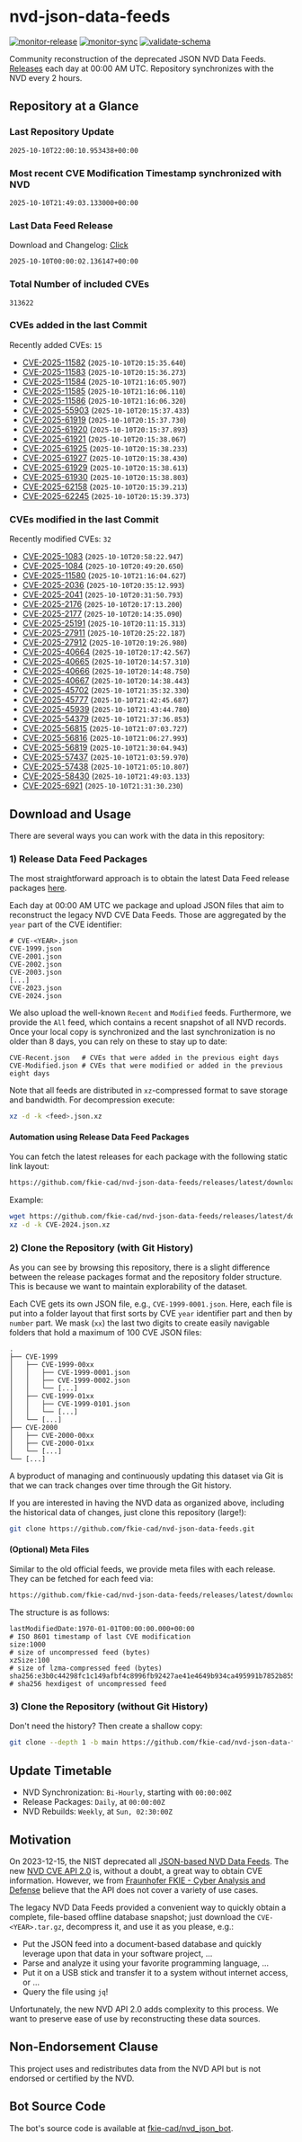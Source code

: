 # nvd-json-data-feeds

[![monitor-release](https://github.com/fkie-cad/nvd-json-data-feeds/actions/workflows/monitor_release.yml/badge.svg)](https://github.com/fkie-cad/nvd-json-data-feeds/actions/workflows/monitor_release.yml)
[![monitor-sync](https://github.com/fkie-cad/nvd-json-data-feeds/actions/workflows/monitor_sync.yml/badge.svg)](https://github.com/fkie-cad/nvd-json-data-feeds/actions/workflows/monitor_sync.yml)
[![validate-schema](https://github.com/fkie-cad/nvd-json-data-feeds/actions/workflows/validate_schema.yml/badge.svg)](https://github.com/fkie-cad/nvd-json-data-feeds/actions/workflows/validate_schema.yml)

Community reconstruction of the deprecated JSON NVD Data Feeds.
[Releases](https://github.com/fkie-cad/nvd-json-data-feeds/releases/latest) each day at 00:00 AM UTC.
Repository synchronizes with the NVD every 2 hours.

## Repository at a Glance

### Last Repository Update

```plain
2025-10-10T22:00:10.953438+00:00
```

### Most recent CVE Modification Timestamp synchronized with NVD

```plain
2025-10-10T21:49:03.133000+00:00
```

### Last Data Feed Release

Download and Changelog: [Click](https://github.com/fkie-cad/nvd-json-data-feeds/releases/latest)

```plain
2025-10-10T00:00:02.136147+00:00
```

### Total Number of included CVEs

```plain
313622
```

### CVEs added in the last Commit

Recently added CVEs: `15`

- [CVE-2025-11582](CVE-2025/CVE-2025-115xx/CVE-2025-11582.json) (`2025-10-10T20:15:35.640`)
- [CVE-2025-11583](CVE-2025/CVE-2025-115xx/CVE-2025-11583.json) (`2025-10-10T20:15:36.273`)
- [CVE-2025-11584](CVE-2025/CVE-2025-115xx/CVE-2025-11584.json) (`2025-10-10T21:16:05.907`)
- [CVE-2025-11585](CVE-2025/CVE-2025-115xx/CVE-2025-11585.json) (`2025-10-10T21:16:06.110`)
- [CVE-2025-11586](CVE-2025/CVE-2025-115xx/CVE-2025-11586.json) (`2025-10-10T21:16:06.320`)
- [CVE-2025-55903](CVE-2025/CVE-2025-559xx/CVE-2025-55903.json) (`2025-10-10T20:15:37.433`)
- [CVE-2025-61919](CVE-2025/CVE-2025-619xx/CVE-2025-61919.json) (`2025-10-10T20:15:37.730`)
- [CVE-2025-61920](CVE-2025/CVE-2025-619xx/CVE-2025-61920.json) (`2025-10-10T20:15:37.893`)
- [CVE-2025-61921](CVE-2025/CVE-2025-619xx/CVE-2025-61921.json) (`2025-10-10T20:15:38.067`)
- [CVE-2025-61925](CVE-2025/CVE-2025-619xx/CVE-2025-61925.json) (`2025-10-10T20:15:38.233`)
- [CVE-2025-61927](CVE-2025/CVE-2025-619xx/CVE-2025-61927.json) (`2025-10-10T20:15:38.430`)
- [CVE-2025-61929](CVE-2025/CVE-2025-619xx/CVE-2025-61929.json) (`2025-10-10T20:15:38.613`)
- [CVE-2025-61930](CVE-2025/CVE-2025-619xx/CVE-2025-61930.json) (`2025-10-10T20:15:38.803`)
- [CVE-2025-62158](CVE-2025/CVE-2025-621xx/CVE-2025-62158.json) (`2025-10-10T20:15:39.213`)
- [CVE-2025-62245](CVE-2025/CVE-2025-622xx/CVE-2025-62245.json) (`2025-10-10T20:15:39.373`)


### CVEs modified in the last Commit

Recently modified CVEs: `32`

- [CVE-2025-1083](CVE-2025/CVE-2025-10xx/CVE-2025-1083.json) (`2025-10-10T20:58:22.947`)
- [CVE-2025-1084](CVE-2025/CVE-2025-10xx/CVE-2025-1084.json) (`2025-10-10T20:49:20.650`)
- [CVE-2025-11580](CVE-2025/CVE-2025-115xx/CVE-2025-11580.json) (`2025-10-10T21:16:04.627`)
- [CVE-2025-2036](CVE-2025/CVE-2025-20xx/CVE-2025-2036.json) (`2025-10-10T20:35:12.993`)
- [CVE-2025-2041](CVE-2025/CVE-2025-20xx/CVE-2025-2041.json) (`2025-10-10T20:31:50.793`)
- [CVE-2025-2176](CVE-2025/CVE-2025-21xx/CVE-2025-2176.json) (`2025-10-10T20:17:13.200`)
- [CVE-2025-2177](CVE-2025/CVE-2025-21xx/CVE-2025-2177.json) (`2025-10-10T20:14:35.090`)
- [CVE-2025-25191](CVE-2025/CVE-2025-251xx/CVE-2025-25191.json) (`2025-10-10T20:11:15.313`)
- [CVE-2025-27911](CVE-2025/CVE-2025-279xx/CVE-2025-27911.json) (`2025-10-10T20:25:22.187`)
- [CVE-2025-27912](CVE-2025/CVE-2025-279xx/CVE-2025-27912.json) (`2025-10-10T20:19:26.980`)
- [CVE-2025-40664](CVE-2025/CVE-2025-406xx/CVE-2025-40664.json) (`2025-10-10T20:17:42.567`)
- [CVE-2025-40665](CVE-2025/CVE-2025-406xx/CVE-2025-40665.json) (`2025-10-10T20:14:57.310`)
- [CVE-2025-40666](CVE-2025/CVE-2025-406xx/CVE-2025-40666.json) (`2025-10-10T20:14:48.750`)
- [CVE-2025-40667](CVE-2025/CVE-2025-406xx/CVE-2025-40667.json) (`2025-10-10T20:14:38.443`)
- [CVE-2025-45702](CVE-2025/CVE-2025-457xx/CVE-2025-45702.json) (`2025-10-10T21:35:32.330`)
- [CVE-2025-45777](CVE-2025/CVE-2025-457xx/CVE-2025-45777.json) (`2025-10-10T21:42:45.687`)
- [CVE-2025-45939](CVE-2025/CVE-2025-459xx/CVE-2025-45939.json) (`2025-10-10T21:43:44.780`)
- [CVE-2025-54379](CVE-2025/CVE-2025-543xx/CVE-2025-54379.json) (`2025-10-10T21:37:36.853`)
- [CVE-2025-56815](CVE-2025/CVE-2025-568xx/CVE-2025-56815.json) (`2025-10-10T21:07:03.727`)
- [CVE-2025-56816](CVE-2025/CVE-2025-568xx/CVE-2025-56816.json) (`2025-10-10T21:06:27.993`)
- [CVE-2025-56819](CVE-2025/CVE-2025-568xx/CVE-2025-56819.json) (`2025-10-10T21:30:04.943`)
- [CVE-2025-57437](CVE-2025/CVE-2025-574xx/CVE-2025-57437.json) (`2025-10-10T21:03:59.970`)
- [CVE-2025-57438](CVE-2025/CVE-2025-574xx/CVE-2025-57438.json) (`2025-10-10T21:05:10.807`)
- [CVE-2025-58430](CVE-2025/CVE-2025-584xx/CVE-2025-58430.json) (`2025-10-10T21:49:03.133`)
- [CVE-2025-6921](CVE-2025/CVE-2025-69xx/CVE-2025-6921.json) (`2025-10-10T21:31:30.230`)


## Download and Usage

There are several ways you can work with the data in this repository:

### 1) Release Data Feed Packages

The most straightforward approach is to obtain the latest Data Feed release packages [here](https://github.com/fkie-cad/nvd-json-data-feeds/releases/latest).

Each day at 00:00 AM UTC we package and upload JSON files that aim to reconstruct the legacy NVD CVE Data Feeds.
Those are aggregated by the `year` part of the CVE identifier:

```
# CVE-<YEAR>.json
CVE-1999.json
CVE-2001.json
CVE-2002.json
CVE-2003.json
[...]
CVE-2023.json
CVE-2024.json
```

We also upload the well-known `Recent` and `Modified` feeds.
Furthermore, we provide the `All` feed, which contains a recent snapshot of all NVD records.
Once your local copy is synchronized and the last synchronization is no older than 8 days, you can rely on these to stay up to date:

```plain
CVE-Recent.json   # CVEs that were added in the previous eight days
CVE-Modified.json # CVEs that were modified or added in the previous eight days
```

Note that all feeds are distributed in `xz`-compressed format to save storage and bandwidth.
For decompression execute:

```sh
xz -d -k <feed>.json.xz
```

#### Automation using Release Data Feed Packages

You can fetch the latest releases for each package with the following static link layout:

```sh
https://github.com/fkie-cad/nvd-json-data-feeds/releases/latest/download/CVE-<YEAR>.json.xz
```

Example:

```sh
wget https://github.com/fkie-cad/nvd-json-data-feeds/releases/latest/download/CVE-2024.json.xz
xz -d -k CVE-2024.json.xz
```

### 2) Clone the Repository (with Git History)

As you can see by browsing this repository, there is a slight difference between the release packages format and the repository folder structure.
This is because we want to maintain explorability of the dataset.

Each CVE gets its own JSON file, e.g., `CVE-1999-0001.json`.
Here, each file is put into a folder layout that first sorts by CVE `year` identifier part and then by `number` part.
We mask (`xx`) the last two digits to create easily navigable folders that hold a maximum of 100 CVE JSON files:

```plain
.
├── CVE-1999
│   ├── CVE-1999-00xx
│   │   ├── CVE-1999-0001.json
│   │   ├── CVE-1999-0002.json
│   │   └── [...]
│   ├── CVE-1999-01xx
│   │   ├── CVE-1999-0101.json
│   │   └── [...]
│   └── [...]
├── CVE-2000
│   ├── CVE-2000-00xx
│   ├── CVE-2000-01xx
│   └── [...]
└── [...]
```

A byproduct of managing and continuously updating this dataset via Git is that we can track changes over time through the Git history.

If you are interested in having the NVD data as organized above, including the historical data of changes, just clone this repository (large!):

```sh
git clone https://github.com/fkie-cad/nvd-json-data-feeds.git
```

#### (Optional) Meta Files

Similar to the old official feeds, we provide meta files with each release. They can be fetched for each feed via:

```sh
https://github.com/fkie-cad/nvd-json-data-feeds/releases/latest/download/CVE-<YEAR>.meta
```

The structure is as follows:

```plain
lastModifiedDate:1970-01-01T00:00:00.000+00:00                          # ISO 8601 timestamp of last CVE modification
size:1000                                                               # size of uncompressed feed (bytes)
xzSize:100                                                              # size of lzma-compressed feed (bytes)
sha256:e3b0c44298fc1c149afbf4c8996fb92427ae41e4649b934ca495991b7852b855 # sha256 hexdigest of uncompressed feed
```

### 3) Clone the Repository (without Git History)

Don't need the history? Then create a shallow copy:

```sh
git clone --depth 1 -b main https://github.com/fkie-cad/nvd-json-data-feeds.git
```


## Update Timetable

* NVD Synchronization: `Bi-Hourly`, starting with `00:00:00Z`
* Release Packages: `Daily`, at `00:00:00Z`
* NVD Rebuilds: `Weekly`, at `Sun, 02:30:00Z`


## Motivation

On 2023-12-15, the NIST deprecated all [JSON-based NVD Data Feeds](https://nvd.nist.gov/vuln/data-feeds#divRetirementBanner-1).
The new [NVD CVE API 2.0](https://nvd.nist.gov/developers/vulnerabilities) is, without a doubt, a great way to obtain CVE information.
However, we from [Fraunhofer FKIE - Cyber Analysis and Defense](https://www.fkie.fraunhofer.de/en/departments/cad.html) believe that the API does not cover a variety of use cases.

The legacy NVD Data Feeds provided a convenient way to quickly obtain a complete, file-based offline database snapshot; just download the `CVE-<YEAR>.tar.gz`, decompress it, and use it as you please, e.g.:

- Put the JSON feed into a document-based database and quickly leverage upon that data in your software project, ...
- Parse and analyze it using your favorite programming language, ...
- Put it on a USB stick and transfer it to a system without internet access, or ...
- Query the file using `jq`!

Unfortunately, the new NVD API 2.0 adds complexity to this process.
We want to preserve ease of use by reconstructing these data sources.

## Non-Endorsement Clause

This project uses and redistributes data from the NVD API but is not endorsed or certified by the NVD.

## Bot Source Code

The bot's source code is available at [fkie-cad/nvd\_json\_bot](https://github.com/fkie-cad/nvd_json_bot).